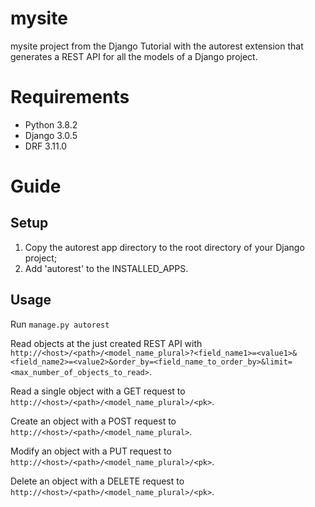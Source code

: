 # mysite
mysite project from the Django Tutorial with the autorest extension that generates a REST API for all the models of a Django project.
# Requirements
- Python 3.8.2
- Django 3.0.5
- DRF 3.11.0
# Guide
## Setup
1. Copy the autorest app directory to the root directory of your Django project;
2. Add 'autorest' to the INSTALLED_APPS.
## Usage
Run ```manage.py autorest```

Read objects at the just created REST API with ```http://<host>/<path>/<model_name_plural>?<field_name1>=<value1>&<field_name2>=<value2>&order_by=<field_name_to_order_by>&limit=<max_number_of_objects_to_read>```.

Read a single object with a GET request to ```http://<host>/<path>/<model_name_plural>/<pk>```.

Create an object with a POST request to ```http://<host>/<path>/<model_name_plural>```.

Modify an object with a PUT request to ```http://<host>/<path>/<model_name_plural>/<pk>```.

Delete an object with a DELETE request to ```http://<host>/<path>/<model_name_plural>/<pk>```. 
